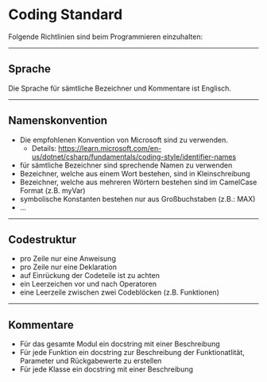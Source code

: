 # Coding Standard

Folgende Richtlinien sind beim Programmieren einzuhalten:

---

## Sprache

Die Sprache für sämtliche Bezeichner und Kommentare ist Englisch.

---

## Namenskonvention

* Die empfohlenen Konvention von Microsoft sind zu verwenden. 
  * Details: https://learn.microsoft.com/en-us/dotnet/csharp/fundamentals/coding-style/identifier-names 
* für sämtliche Bezeichner sind sprechende Namen zu verwenden
* Bezeichner, welche aus einem Wort bestehen, sind in Kleinschreibung
* Bezeichner, welche aus mehreren Wörtern bestehen sind im CamelCase Format (z.B. myVar)
* symbolische Konstanten bestehen nur aus Großbuchstaben (z.B.: MAX)
* ...
---

## Codestruktur

* pro Zeile nur eine Anweisung
* pro Zeile nur eine Deklaration
* auf Einrückung der Codeteile ist zu achten
* ein Leerzeichen vor und nach Operatoren
* eine Leerzeile zwischen zwei Codeblöcken (z.B. Funktionen)

---

## Kommentare

* Für das gesamte Modul ein docstring mit einer Beschreibung
* Für jede Funktion ein docstring zur Beschreibung der Funktionatlität, Parameter und Rückgabewerte zu erstellen
* Für jede Klasse ein docstring mit einer Beschreibung